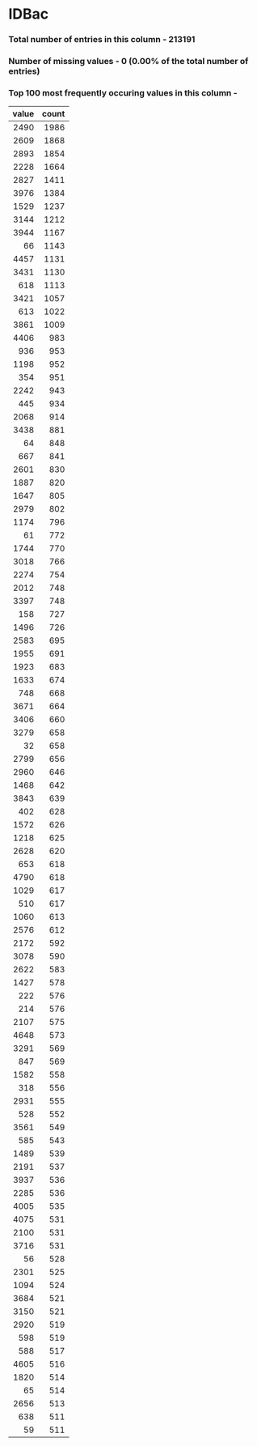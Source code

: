 
# IDBac

### Total number of entries in this column - 213191

### Number of missing values - 0 (0.00% of the total number of entries)

### Top 100 most frequently occuring values in this column -

|   value |   count |
|--------:|--------:|
|    2490 |    1986 |
|    2609 |    1868 |
|    2893 |    1854 |
|    2228 |    1664 |
|    2827 |    1411 |
|    3976 |    1384 |
|    1529 |    1237 |
|    3144 |    1212 |
|    3944 |    1167 |
|      66 |    1143 |
|    4457 |    1131 |
|    3431 |    1130 |
|     618 |    1113 |
|    3421 |    1057 |
|     613 |    1022 |
|    3861 |    1009 |
|    4406 |     983 |
|     936 |     953 |
|    1198 |     952 |
|     354 |     951 |
|    2242 |     943 |
|     445 |     934 |
|    2068 |     914 |
|    3438 |     881 |
|      64 |     848 |
|     667 |     841 |
|    2601 |     830 |
|    1887 |     820 |
|    1647 |     805 |
|    2979 |     802 |
|    1174 |     796 |
|      61 |     772 |
|    1744 |     770 |
|    3018 |     766 |
|    2274 |     754 |
|    2012 |     748 |
|    3397 |     748 |
|     158 |     727 |
|    1496 |     726 |
|    2583 |     695 |
|    1955 |     691 |
|    1923 |     683 |
|    1633 |     674 |
|     748 |     668 |
|    3671 |     664 |
|    3406 |     660 |
|    3279 |     658 |
|      32 |     658 |
|    2799 |     656 |
|    2960 |     646 |
|    1468 |     642 |
|    3843 |     639 |
|     402 |     628 |
|    1572 |     626 |
|    1218 |     625 |
|    2628 |     620 |
|     653 |     618 |
|    4790 |     618 |
|    1029 |     617 |
|     510 |     617 |
|    1060 |     613 |
|    2576 |     612 |
|    2172 |     592 |
|    3078 |     590 |
|    2622 |     583 |
|    1427 |     578 |
|     222 |     576 |
|     214 |     576 |
|    2107 |     575 |
|    4648 |     573 |
|    3291 |     569 |
|     847 |     569 |
|    1582 |     558 |
|     318 |     556 |
|    2931 |     555 |
|     528 |     552 |
|    3561 |     549 |
|     585 |     543 |
|    1489 |     539 |
|    2191 |     537 |
|    3937 |     536 |
|    2285 |     536 |
|    4005 |     535 |
|    4075 |     531 |
|    2100 |     531 |
|    3716 |     531 |
|      56 |     528 |
|    2301 |     525 |
|    1094 |     524 |
|    3684 |     521 |
|    3150 |     521 |
|    2920 |     519 |
|     598 |     519 |
|     588 |     517 |
|    4605 |     516 |
|    1820 |     514 |
|      65 |     514 |
|    2656 |     513 |
|     638 |     511 |
|      59 |     511 |
